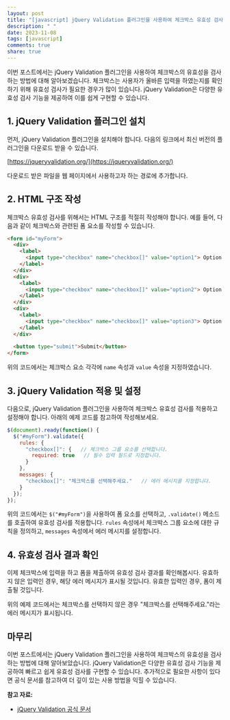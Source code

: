 ```yaml
---
layout: post
title: "[javascript] jQuery Validation 플러그인을 사용하여 체크박스 유효성 검사하기"
description: " "
date: 2023-11-08
tags: [javascript]
comments: true
share: true
---
```


이번 포스트에서는 jQuery Validation 플러그인을 사용하여 체크박스의 유효성을 검사하는 방법에 대해 알아보겠습니다. 체크박스는 사용자가 올바른 입력을 하였는지를 확인하기 위해 유효성 검사가 필요한 경우가 많이 있습니다. jQuery Validation은 다양한 유효성 검사 기능을 제공하여 이를 쉽게 구현할 수 있습니다.

## 1. jQuery Validation 플러그인 설치

먼저, jQuery Validation 플러그인을 설치해야 합니다. 다음의 링크에서 최신 버전의 플러그인을 다운로드 받을 수 있습니다.

[https://jqueryvalidation.org/](https://jqueryvalidation.org/)

다운로드 받은 파일을 웹 페이지에서 사용하고자 하는 경로에 추가합니다.

## 2. HTML 구조 작성

체크박스 유효성 검사를 위해서는 HTML 구조를 적절히 작성해야 합니다. 예를 들어, 다음과 같이 체크박스와 관련된 폼 요소를 작성할 수 있습니다.

```html
<form id="myForm">
  <div>
    <label>
      <input type="checkbox" name="checkbox[]" value="option1"> Option 1
    </label>
  </div>
  <div>
    <label>
      <input type="checkbox" name="checkbox[]" value="option2"> Option 2
    </label>
  </div>
  <div>
    <label>
      <input type="checkbox" name="checkbox[]" value="option3"> Option 3
    </label>
  </div>
  
  <button type="submit">Submit</button>
</form>
```

위의 코드에서는 체크박스 요소 각각에 `name` 속성과 `value` 속성을 지정하였습니다.

## 3. jQuery Validation 적용 및 설정

다음으로, jQuery Validation 플러그인을 사용하여 체크박스 유효성 검사를 적용하고 설정해야 합니다. 아래의 예제 코드를 참고하여 작성해보세요.

```javascript
$(document).ready(function() {
  $("#myForm").validate({
    rules: {
      "checkbox[]": {   // 체크박스 그룹 요소를 선택합니다.
        required: true   // 필수 입력 필드로 지정합니다.
      }
    },
    messages: {
      "checkbox[]": "체크박스를 선택해주세요."   // 에러 메시지를 지정합니다.
    }
  });
});
```

위의 코드에서는 `$("#myForm")`을 사용하여 폼 요소를 선택하고, `.validate()` 메소드를 호출하여 유효성 검사를 적용합니다. `rules` 속성에서 체크박스 그룹 요소에 대한 규칙을 정의하고, `messages` 속성에서 에러 메시지를 설정합니다. 

## 4. 유효성 검사 결과 확인

이제 체크박스에 입력을 하고 폼을 제출하여 유효성 검사 결과를 확인해봅시다. 유효하지 않은 입력인 경우, 해당 에러 메시지가 표시될 것입니다. 유효한 입력인 경우, 폼이 제출될 것입니다.

위의 예제 코드에서는 체크박스를 선택하지 않은 경우 "체크박스를 선택해주세요."라는 에러 메시지가 표시됩니다.

## 마무리

이번 포스트에서는 jQuery Validation 플러그인을 사용하여 체크박스의 유효성을 검사하는 방법에 대해 알아보았습니다. jQuery Validation은 다양한 유효성 검사 기능을 제공하여 빠르고 쉽게 유효성 검사를 구현할 수 있습니다. 추가적으로 필요한 사항이 있다면 공식 문서를 참고하여 더 깊이 있는 사용 방법을 익힐 수 있습니다.

**참고 자료:**
- [jQuery Validation 공식 문서](https://jqueryvalidation.org/)